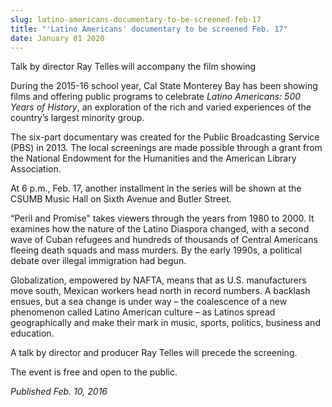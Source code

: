 ```yaml
---
slug: latino-americans-documentary-to-be-screened-feb-17
title: "'Latino Americans' documentary to be screened Feb. 17"
date: January 01 2020
---
```


<p>Talk by director Ray Telles will accompany the film showing</p><p>During the 2015&#45;16 school year, Cal State Monterey Bay has been showing films and offering public programs to celebrate <em>Latino Americans: 500 Years of History</em>, an exploration of the rich and varied experiences of the country’s largest minority group.

The six&#45;part documentary was created for the Public Broadcasting Service &#40;PBS&#41; in 2013. The local screenings are made possible through a grant from the National Endowment for the Humanities and the American Library Association.

At 6 p.m., Feb. 17, another installment in the series will be shown at the CSUMB Music Hall on Sixth Avenue and Butler Street.
</p><p>“Peril and Promise" takes viewers through the years from 1980 to 2000. It examines how the nature of the Latino Diaspora changed, with a second wave of Cuban refugees and hundreds of thousands of Central Americans fleeing death squads and mass murders. By the early 1990s, a political debate over illegal immigration had begun.
</p><p>Globalization, empowered by NAFTA, means that as U.S. manufacturers move south, Mexican workers head north in record numbers. A backlash ensues, but a sea change is under way – the coalescence of a new phenomenon called Latino American culture – as Latinos spread geographically and make their mark in music, sports, politics, business and education.
</p><p>A talk by director and producer Ray Telles will precede the screening.
</p><p>The event is free and open to the public.
</p><p><em>Published Feb. 10, 2016</em>
</p>
